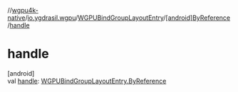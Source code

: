 //[wgpu4k-native](../../../../index.md)/[io.ygdrasil.wgpu](../../index.md)/[WGPUBindGroupLayoutEntry](../index.md)/[[android]ByReference](index.md)/[handle](handle.md)

# handle

[android]\
val [handle](handle.md): [WGPUBindGroupLayoutEntry.ByReference](../../../io.ygdrasil.wgpu.android/-w-g-p-u-bind-group-layout-entry/-by-reference/index.md)